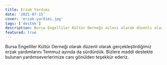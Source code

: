 ```yaml
---
title: Erzak Yardımı
date: '2021-07-15'
cover: 'erzak-yardimi.jpg'
tags: ['destek']
description: Bursa Engelliler Kültür Derneği ailesi olarak düzenli olarak gerçekleştirdiğimiz erzak yardımlarını Temmuz ayında da sürdürdük.
featured: true
---
```


Bursa Engelliler Kültür Derneği olarak düzenli olarak gerçekleştirdiğimiz erzak yardımlarını Temmuz ayında da sürdürdük. Bizlere maddi destekte bulunan yardımseverlerimize canı gönülden teşekkür ederiz.
